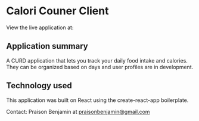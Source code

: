 # Calori Couner Client

View the live application at: 

## Application summary

A CURD application that lets you track your daily food intake and calories. They can be organized based on days and user profiles are in development.

## Technology used

This application was built on React using the create-react-app boilerplate.

Contact: Praison Benjamin at praisonbenjamin@gmail.com
